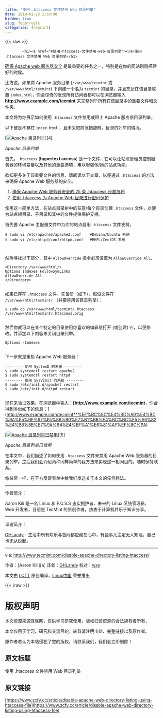 ```yaml
---
title: '使用 .htaccess 文件禁用 Web 目录列举' 
date: 2019-01-23 2:30:08
hidden: true
slug: f0qbjruglk
categories: [reprint]
---
```


{{< raw >}}

            <h1><a href="#使用-htaccess-文件禁用-web-目录列举"></a>使用 .htaccess 文件禁用 Web 目录列举</h1>
<p><a href="http://www.tecmint.com/apache-security-tips/">确保 Apache web 服务器安全</a> 是最重要的任务之一，特别是在你的网站刚刚搭建好的时侯。</p>
<p>比方说，如果你 Apache 服务目录 (<code>/var/www/tecmint</code> 或 <code>/var/www/html/tecmint</code>) 下创建一个名为 <code>tecmint</code> 的目录，并且忘记在该目录放置 <code>index.html</code>，你会惊奇的发现所有访问者都可以在浏览器输入 <strong><a href="http://www.example.com/tecmint">http://www.example.com/tecmint</a></strong> 来完整列举所有在该目录中的重要文件和文件夹。</p>
<p>本文将为你展示如何使用 <code>.htaccess</code> 文件禁用或阻止 Apache 服务器目录列举。</p>
<p>以下便是不存在 <code>index.html</code> ，且未采取防范措施前，目录的列举的情况。</p>
<p>[<a href="https://camo.githubusercontent.com/866ca23b02c9ee6c6d1bfa43df8c0484e5641b47/687474703a2f2f7777772e7465636d696e742e636f6d2f77702d636f6e74656e742f75706c6f6164732f323031372f30312f4170616368652d4469726563746f72792d4c697374696e672e706e67"><img src="https://p5.ssl.qhimg.com/t01aecd08de5ba4524c.png" alt="Apache 目录列举"></a>][4]</p>
<p><em>Apache 目录列举</em></p>
<p>首先，<code>.htaccess</code>  (<strong>hypertext access</strong>) 是一个文件，它可以让站点管理员控制服务器的环境变量以及其他的重要选项，用以增强他/她的站点功能。</p>
<p>欲知更多关于该重要文件的信息，请阅读以下文章，以便通过 <code>.htaccess</code> 的方法来确保 Apache Web 服务器的安全。</p>
<ol>
<li><a href="http://www.tecmint.com/password-protect-apache-web-directories-using-htaccess/">确保 Apache Web 服务器安全的 25 条 .htaccess 设置技巧</a></li>
<li><a href="http://www.tecmint.com/apache-htaccess-tricks/">使用 .htaccess 为 Apache Web 目录进行密码保护</a></li>
</ol>
<p>使用这一简单方法，在站点目录树中的任意/每个目录创建 <code>.htaccess</code> 文件，以便为站点根目录、子目录和其中的文件提供保护支持。</p>
<p>首先要 Apache 主配置文件中为你的站点启用 <code>.htaccess</code> 文件支持。</p>
<pre><code class="hljs shell"><span class="hljs-meta">$</span><span class="bash"> sudo vi /etc/apache2/apache2.conf    <span class="hljs-comment">#Debian/Ubuntu 系统</span></span>
<span class="hljs-meta">$</span><span class="bash"> sudo vi /etc/httpd/conf/httpd.conf   <span class="hljs-comment">#RHEL/CentOS 系统</span></span>

</code></pre><p>然后寻找以下部分，其中 <code>AllowOverride</code> 指令必须设置为 <code>AllowOverride All</code>。</p>
<pre><code class="hljs apache"><span class="hljs-section">&lt;Directory /var/www/html/&gt;</span>
<span class="hljs-attribute"><span class="hljs-nomarkup">Options</span></span> Indexes FollowSymLinks
<span class="hljs-attribute">AllowOverride</span> <span class="hljs-literal">All</span>
<span class="hljs-section">&lt;/Directory&gt;</span>

</code></pre><p>如果已存在 <code>.htaccess</code> 文件，先备份（如下），假设文件在 <code>/var/www/html/tecmint/</code> （并要禁用该目录列举）：</p>
<pre><code class="hljs awk">$ sudo cp <span class="hljs-regexp">/var/</span>www<span class="hljs-regexp">/html/</span>tecmint<span class="hljs-regexp">/.htaccess /</span>var<span class="hljs-regexp">/www/</span>html<span class="hljs-regexp">/tecmint/</span>.htaccess.orig  

</code></pre><p>然后你就可以在某个特定的目录使用你喜欢的编辑器打开 (或创建) 它，以便修改。并添加以下内容来关闭目录列举。</p>
<pre><code class="hljs apache"><span class="hljs-attribute"><span class="hljs-nomarkup">Options</span></span> -Indexes 

</code></pre><p>下一步就是重启 Apache Web 服务器：</p>
<pre><code class="hljs shell">-------- 使用 SystemD 的系统 -------- 
<span class="hljs-meta">$</span><span class="bash"> sudo systemctl restart apache2</span>
<span class="hljs-meta">$</span><span class="bash"> sudo systemctl restart httpd</span>
-------- 使用 SysVInit 的系统 -------- 
<span class="hljs-meta">$</span><span class="bash"> sudo /etc/init.d/apache2 restart </span>
<span class="hljs-meta">$</span><span class="bash"> sudo /etc/init.d/httpd restart</span>

</code></pre><p>现在来验证效果，在浏览器中输入：<strong>[<a href="http://www.example.com/tecmint">http://www.example.com/tecmint</a></strong>，你会得到类似如下的信息：](<a href="http://www.example.com/tecmint**%EF%BC%8C%E4%BD%A0%E4%BC%9A%E5%BE%97%E5%88%B0%E7%B1%BB%E4%BC%BC%E5%A6%82%E4%B8%8B%E7%9A%84%E4%BF%A1%E6%81%AF%EF%BC%9A">http://www.example.com/tecmint**%EF%BC%8C%E4%BD%A0%E4%BC%9A%E5%BE%97%E5%88%B0%E7%B1%BB%E4%BC%BC%E5%A6%82%E4%B8%8B%E7%9A%84%E4%BF%A1%E6%81%AF%EF%BC%9A</a>)</p>
<p>[<a href="https://camo.githubusercontent.com/634dc215c62da409fc828297b55eb43cf990a2f4/687474703a2f2f7777772e7465636d696e742e636f6d2f77702d636f6e74656e742f75706c6f6164732f323031372f30312f4170616368652d4469726563746f72792d4c697374696e672d44697361626c65642e706e67"><img src="https://p3.ssl.qhimg.com/t01c813332affe4b3e6.png" alt="Apache 目录列举已禁用"></a>][5]</p>
<p><em>Apache 目录列举已禁用</em></p>
<p>在本文中，我们描述了如何使用 <code>.htaccess</code> 文件来禁用 Apache Web 服务器的目录列举。之后我们会介绍两种同样简单的我方法来实现这一相同目的。随时保持联系。</p>
<p>像往常一样，在下方反馈表单中给我们发送关于本文的任何想法。</p>
<hr>
<p>作者简介：</p>
<p>Aaron Kili 是一名 Linux 和 F.O.S.S 忠实拥护者、未来的 Linux 系统管理员、Web 开发者，目前是 TecMint 的原创作者，热衷于计算机并乐于知识分享。</p>
<hr>
<p>译者简介：</p>
<p><a href="http://GHLandy.com">GHLandy</a> - 生活中所有欢乐与苦闷都应藏在心中，有些事儿注定无人知晓，自己也无从说起。</p>
<hr>
<p>via: <a href="http://www.tecmint.com/disable-apache-directory-listing-htaccess/">http://www.tecmint.com/disable-apache-directory-listing-htaccess/</a></p>
<p>作者：[Aaron Kili][a] 译者：<a href="https://github.com/GHLandy">GHLandy</a> 校对：<a href="https://github.com/wxy">wxy</a></p>
<p>本文由 <a href="https://github.com/LCTT/TranslateProje">LCTT</a> 原创编译，<a href="https://linux.cn">Linux中国</a> 荣誉推出</p>

          
{{< /raw >}}

# 版权声明
本文资源来源互联网，仅供学习研究使用，版权归该资源的合法拥有者所有，

本文仅用于学习、研究和交流目的。转载请注明出处、完整链接以及原作者。

原作者若认为本站侵犯了您的版权，请联系我们，我们会立即删除！

## 原文标题
使用 .htaccess 文件禁用 Web 目录列举

## 原文链接
[https://www.zcfy.cc/article/disable-apache-web-directory-listing-using-htaccess-file](https://www.zcfy.cc/article/disable-apache-web-directory-listing-using-htaccess-file)

